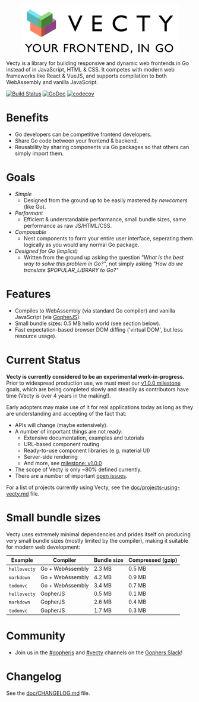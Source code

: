 <p align="center">
	<img src="https://github.com/vecty/vecty-logo/raw/master/horizontal_color_tagline.png" />
</p>

Vecty is a library for building responsive and dynamic web frontends in Go instead of in JavaScript, HTML & CSS. It competes with modern web frameworks like React & VueJS, and supports compilation to both WebAssembly and vanilla JavaScript.

[![Build Status](https://travis-ci.org/gopherjs/vecty.svg?branch=master)](https://travis-ci.org/gopherjs/vecty) [![GoDoc](https://godoc.org/github.com/gopherjs/vecty?status.svg)](https://godoc.org/github.com/gopherjs/vecty) [![codecov](https://img.shields.io/codecov/c/github/gopherjs/vecty/master.svg)](https://codecov.io/gh/gopherjs/vecty)

Benefits
========

- Go developers can be competitive frontend developers.
- Share Go code between your frontend & backend.
- Reusability by sharing components via Go packages so that others can simply import them.

Goals
=====

- _Simple_
	- Designed from the ground up to be easily mastered _by newcomers_ (like Go).
- _Performant_
	- Efficient & understandable performance, small bundle sizes, same performance as raw JS/HTML/CSS.
- _Composable_
	- Nest components to form your entire user interface, seperating them logically as you would any normal Go package.
- _Designed for Go (implicit)_
	- Written from the ground up asking the question _"What is the best way to solve this problem in Go?"_, not simply asking _"How do we translate $POPULAR_LIBRARY to Go?"_

Features
========

- Compiles to WebAssembly (via standard Go compiler) and vanilla JavaScript (via [GopherJS](https://github.com/gopherjs/gopherjs)).
- Small bundle sizes: 0.5 MB hello world (see section below).
- Fast expectation-based browser DOM diffing ('virtual DOM', but less resource usage).

Current Status
==============

**Vecty is currently considered to be an experimental work-in-progress.** Prior to widespread production use, we must meet our [v1.0.0 milestone](https://github.com/gopherjs/vecty/issues?q=is%3Aopen+is%3Aissue+milestone%3A1.0.0) goals, which are being completed slowly and steadily as contributors have time (Vecty is over 4 years in the making!).

Early adopters may make use of it for real applications today as long as they are understanding and accepting of the fact that:

- APIs will change (maybe extensively).
- A number of important things are not ready:
	- Extensive documentation, examples and tutorials
	- URL-based component routing
	- Ready-to-use component libraries (e.g. material UI)
	- Server-side rendering
	- And more, see [milestone: v1.0.0 ](https://github.com/gopherjs/vecty/issues?q=is%3Aopen+is%3Aissue+milestone%3A1.0.0)
- The scope of Vecty is only ~80% defined currently.
- There are a number of important [open issues](https://github.com/gopherjs/vecty/issues).

For a list of projects currently using Vecty, see the [doc/projects-using-vecty.md](doc/projects-using-vecty.md) file.

Small bundle sizes
==================

Vecty uses extremely minimal dependencies and prides itself on producing very small bundle sizes (mostly limited by the compiler), making it suitable for modern web development:

| Example      | Compiler                | Bundle size | Compressed (gzip) |
|--------------|-------------------------|-------------|-------------------|
| `hellovecty` | Go + WebAssembly        | 2.3 MB      | 0.5 MB            |
| `markdown`   | Go + WebAssembly        | 4.2 MB      | 0.9 MB            |
| `todomvc`    | Go + WebAssembly        | 3.4 MB      | 0.7 MB            |
| `hellovecty` | GopherJS                | 0.5 MB      | 0.1 MB            |
| `markdown`   | GopherJS                | 2.6 MB      | 0.4 MB            |
| `todomvc`    | GopherJS                | 1.7 MB      | 0.3 MB            |

Community
=========

- Join us in the [#gopherjs](https://gophers.slack.com/messages/gopherjs/) and [#vecty](https://gophers.slack.com/messages/vecty/) channels on the [Gophers Slack](https://gophersinvite.herokuapp.com/)!

Changelog
=========

See the [doc/CHANGELOG.md](doc/CHANGELOG.md) file.
